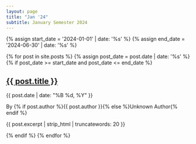 ```yaml
---
layout: page
title: "Jan '24"
subtitle: January Semester 2024
---
```


<div class="post-list">
  {% assign start_date = '2024-01-01' | date: '%s' %}
  {% assign end_date = '2024-06-30' | date: '%s' %}

  {% for post in site.posts %}
    {% assign post_date = post.date | date: '%s' %}
    {% if post_date >= start_date and post_date <= end_date %}
      <div class="post-box">
        <h2><a href="{{ post.url }}">{{ post.title }}</a></h2>
        <p class="post-date">{{ post.date | date: "%B %d, %Y" }}</p>
        <p class="post-author">By {% if post.author %}{{ post.author }}{% else %}Unknown Author{% endif %}</p>
        <p class="post-excerpt">{{ post.excerpt | strip_html | truncatewords: 20 }}</p>
      </div>
    {% endif %}
  {% endfor %}
</div>


